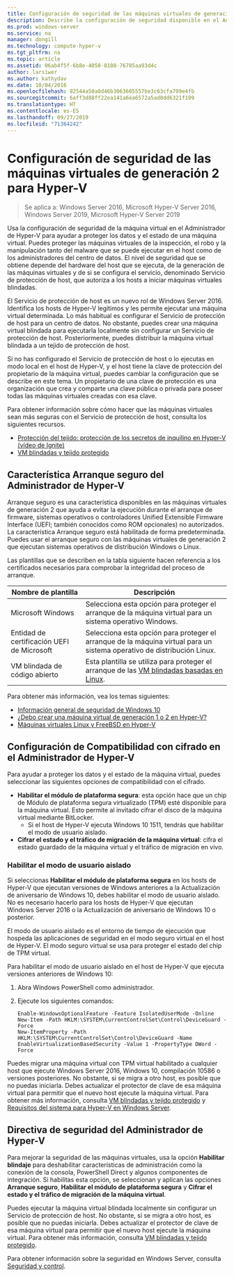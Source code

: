 ```yaml
---
title: Configuración de seguridad de las máquinas virtuales de generación 2 para Hyper-V
description: Describe la configuración de seguridad disponible en el Administrador de Hyper-V para las máquinas virtuales de generación 2.
ms.prod: windows-server
ms.service: na
manager: dongill
ms.technology: compute-hyper-v
ms.tgt_pltfrm: na
ms.topic: article
ms.assetid: 06ab4f5f-6b8e-4058-8108-76785aa93d4c
author: larsiwer
ms.author: kathydav
ms.date: 10/04/2016
ms.openlocfilehash: 82544a58a8d46b3063605557be3c63cfa799e4fb
ms.sourcegitcommit: 6aff3d88ff22ea141a6ea6572a5ad8dd6321f199
ms.translationtype: HT
ms.contentlocale: es-ES
ms.lasthandoff: 09/27/2019
ms.locfileid: "71364242"
---
```

# <a name="generation-2-virtual-machine-security-settings-for-hyper-v"></a>Configuración de seguridad de las máquinas virtuales de generación 2 para Hyper-V

>Se aplica a: Windows Server 2016, Microsoft Hyper-V Server 2016, Windows Server 2019, Microsoft Hyper-V Server 2019

Usa la configuración de seguridad de la máquina virtual en el Administrador de Hyper-V para ayudar a proteger los datos y el estado de una máquina virtual. Puedes proteger las máquinas virtuales de la inspección, el robo y la manipulación tanto del malware que se puede ejecutar en el host como de los administradores del centro de datos. El nivel de seguridad que se obtiene depende del hardware del host que se ejecuta, de la generación de las máquinas virtuales y de si se configura el servicio, denominado Servicio de protección de host, que autoriza a los hosts a iniciar máquinas virtuales blindadas.  

El Servicio de protección de host es un nuevo rol de Windows Server 2016. Identifica los hosts de Hyper-V legítimos y les permite ejecutar una máquina virtual determinada. Lo más habitual es configurar el Servicio de protección de host para un centro de datos. No obstante, puedes crear una máquina virtual blindada para ejecutarla localmente sin configurar un Servicio de protección de host. Posteriormente, puedes distribuir la máquina virtual blindada a un tejido de protección de host.  

Si no has configurado el Servicio de protección de host o lo ejecutas en modo local en el host de Hyper-V, y el host tiene la clave de protección del propietario de la máquina virtual, puedes cambiar la configuración que se describe en este tema.   Un propietario de una clave de protección es una organización que crea y comparte una clave pública o privada para poseer todas las máquinas virtuales creadas con esa clave.  

Para obtener información sobre cómo hacer que las máquinas virtuales sean más seguras con el Servicio de protección de host, consulta los siguientes recursos.  

- [Protección del tejido: protección de los secretos de inquilino en Hyper-V (vídeo de Ignite)](https://go.microsoft.com/fwlink/?LinkId=746379)
- [VM blindadas y tejido protegido](https://go.microsoft.com/fwlink/?LinkId=746381)

## <a name="secure-boot-setting-in-hyper-v-manager"></a>Característica Arranque seguro del Administrador de Hyper-V  

Arranque seguro es una característica disponibles en las máquinas virtuales de generación 2 que ayuda a evitar la ejecución durante el arranque de firmware, sistemas operativos o controladores Unified Extensible Firmware Interface (UEFI; también conocidos como ROM opcionales) no autorizados. La característica Arranque seguro está habilitada de forma predeterminada. Puedes usar el arranque seguro con las máquinas virtuales de generación 2 que ejecutan sistemas operativos de distribución Windows o Linux.  

Las plantillas que se describen en la tabla siguiente hacen referencia a los certificados necesarios para comprobar la integridad del proceso de arranque.  

|Nombre de plantilla|Descripción|  
|-----------------|---------------|  
|Microsoft Windows|Selecciona esta opción para proteger el arranque de la máquina virtual para un sistema operativo Windows.|  
|Entidad de certificación UEFI de Microsoft|Selecciona esta opción para proteger el arranque de la máquina virtual para un sistema operativo de distribución Linux.|  
|VM blindada de código abierto|Esta plantilla se utiliza para proteger el arranque de las [VM blindadas basadas en Linux](https://docs.microsoft.com/windows-server/security/guarded-fabric-shielded-vm/guarded-fabric-create-a-linux-shielded-vm-template).|

Para obtener más información, vea los temas siguientes:  

- [Información general de seguridad de Windows 10](https://docs.microsoft.com/windows/security/threat-protection/overview-of-threat-mitigations-in-windows-10)  
- [¿Debo crear una máquina virtual de generación 1 o 2 en Hyper-V?](../plan/Should-I-create-a-generation-1-or-2-virtual-machine-in-Hyper-V.md)  
- [Máquinas virtuales Linux y FreeBSD en Hyper-V](../Supported-Linux-and-FreeBSD-virtual-machines-for-Hyper-V-on-Windows.md)  

## <a name="encryption-support-settings-in-hyper-v-manager"></a>Configuración de Compatibilidad con cifrado en el Administrador de Hyper-V

Para ayudar a proteger los datos y el estado de la máquina virtual, puedes seleccionar las siguientes opciones de compatibilidad con el cifrado.  

- **Habilitar el módulo de plataforma segura**: esta opción hace que un chip de Módulo de plataforma segura virtualizado (TPM) esté disponible para la máquina virtual. Esto permite al invitado cifrar el disco de la máquina virtual mediante BitLocker.
  - Si el host de Hyper-V ejecuta Windows 10 1511, tendrás que habilitar el modo de usuario aislado. 
- **Cifrar el estado y el tráfico de migración de la máquina virtual**: cifra el estado guardado de la máquina virtual y el tráfico de migración en vivo.

### <a name="enable-isolated-user-mode"></a>Habilitar el modo de usuario aislado

Si seleccionas **Habilitar el módulo de plataforma segura** en los hosts de Hyper-V que ejecutan versiones de Windows anteriores a la Actualización de aniversario de Windows 10, debes habilitar el modo de usuario aislado. No es necesario hacerlo para los hosts de Hyper-V que ejecutan Windows Server 2016 o la Actualización de aniversario de Windows 10 o posterior.

El modo de usuario aislado es el entorno de tiempo de ejecución que hospeda las aplicaciones de seguridad en el modo seguro virtual en el host de Hyper-V. El modo seguro virtual se usa para proteger el estado del chip de TPM virtual.  

Para habilitar el modo de usuario aislado en el host de Hyper-V que ejecuta versiones anteriores de Windows 10:  

1.  Abra Windows PowerShell como administrador.  

2.  Ejecute los siguientes comandos:  

    ```  
    Enable-WindowsOptionalFeature -Feature IsolatedUserMode -Online  
    New-Item -Path HKLM:\SYSTEM\CurrentControlSet\Control\DeviceGuard -Force  
    New-ItemProperty -Path HKLM:\SYSTEM\CurrentControlSet\Control\DeviceGuard -Name EnableVirtualizationBasedSecurity -Value 1 -PropertyType DWord -Force  

    ```  

Puedes migrar una máquina virtual con TPM virtual habilitado a cualquier host que ejecute Windows Server 2016, Windows 10, compilación 10586 o versiones posteriores. No obstante, si se migra a otro host, es posible que no puedas iniciarla. Debes actualizar el protector de clave de esa máquina virtual para permitir que el nuevo host ejecute la máquina virtual. Para obtener más información, consulta [VM blindadas y tejido protegido](https://go.microsoft.com/fwlink/?LinkId=746381) y [Requisitos del sistema para Hyper-V en Windows Server](../System-requirements-for-Hyper-V-on-Windows.md).  

## <a name="security-policy-in-hyper-v-manager"></a>Directiva de seguridad del Administrador de Hyper-V  
Para mejorar la seguridad de las máquinas virtuales, usa la opción **Habilitar blindaje** para deshabilitar características de administración como la conexión de la consola, PowerShell Direct y algunos componentes de integración. Si habilitas esta opción, se seleccionan y aplican las opciones **Arranque seguro**, **Habilitar el módulo de plataforma segura** y **Cifrar el estado y el tráfico de migración de la máquina virtual**.   

Puedes ejecutar la máquina virtual blindada localmente sin configurar un Servicio de protección de host. No obstante, si se migra a otro host, es posible que no puedas iniciarla. Debes actualizar el protector de clave de esa máquina virtual para permitir que el nuevo host ejecute la máquina virtual. Para obtener más información, consulta [VM blindadas y tejido protegido](https://go.microsoft.com/fwlink/?LinkId=746381).  

Para obtener información sobre la seguridad en Windows Server, consulta [Seguridad y control](../../../security/Security-and-Assurance.md).  
